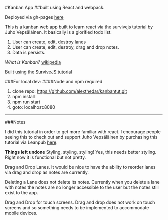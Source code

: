 
#Kanban App
##built using React and webpack.

Deployed via gh-pages [here](https://alexthedar.github.io/kanbantut/)

This is a kanban web app built to learn react via the survivejs tutorial by Juho Vepsäläinen.  It basically is a glorified todo list.
 
1. User can create, edit, destroy lanes
2. User can create, edit, destroy, drag and drop notes.
3. Data is persists.

*What is Kanban?*
[wikipedia](https://en.wikipedia.org/wiki/Kanban)

Built using the [SurviveJS tutorial](http://survivejs.com/)

###For local dev:
####Node and npm required
1. clone repo: https://github.com/alexthedar/kanbantut.git
2. npm install
3. npm run start
4. goto: localhost:8080

---
###Notes

I did this tutorial in order to get more familiar with react.  I encourage people seeing this to check out and support Juho Vepsäläinen by purchasing this tutorial via Leanpub [here](https://leanpub.com/survivejs_webpack_react).

**Things left undone**
Styling, styling, styling!  Yes, this needs better styling.  Right now it is functional but not pretty.

Drag and Drop Lanes.  It would be nice to have the ability to reorder lanes via drag and drop as notes are currently.  

Deleting a Lane does not delete its notes.  Currently when you delete a lane with notes the notes are no longer accessible to the user but the notes still exist to the app.  

Drag and Drop for touch screens.  Drag and drop does not work on touch screens and so something needs to be implemented to accommodate mobile devices.  
